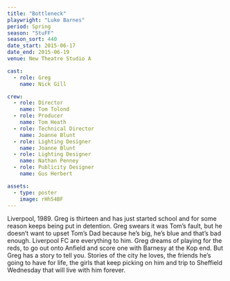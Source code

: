 ```yaml
---
title: "Bottleneck"
playwright: "Luke Barnes"
period: Spring
season: "StuFF"
season_sort: 440
date_start: 2015-06-17
date_end: 2015-06-19
venue: New Theatre Studio A

cast:
  - role: Greg
    name: Nick Gill

crew:
  - role: Director
    name: Tom Tolond
  - role: Producer
    name: Tom Heath
  - role: Technical Director
    name: Joanne Blunt
  - role: Lighting Designer
    name: Joanne Blunt
  - role: Lighting Designer
    name: Nathan Penney
  - role: Publicity Designer
    name: Gus Herbert

assets:
  - type: poster
    image: rHh54BF
---
```


Liverpool, 1989. Greg is thirteen and has just started school and for some reason keeps being put in detention. Greg swears it was Tom’s fault, but he doesn’t want to upset Tom’s Dad because he’s big, he’s blue and that’s bad enough. Liverpool FC are everything to him. Greg dreams of playing for the reds, to go out onto Anfield and score one with Barnesy at the Kop end. But Greg has a story to tell you. Stories of the city he loves, the friends he’s going to have for life, the girls that keep picking on him and trip to Sheffield Wednesday that will live with him forever.

